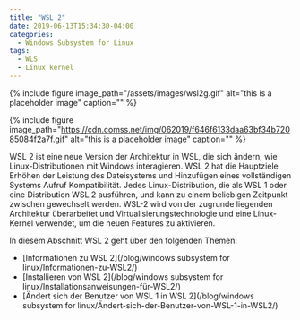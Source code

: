 ```yaml
---
title: "WSL 2"
date: 2019-06-13T15:34:30-04:00
categories:
  - Windows Subsystem for Linux
tags:
  - WLS
  - Linux kernel
---
```

{% include figure image_path="/assets/images/wsl2g.gif" alt="this is a placeholder image" caption="" %}

{% include figure image_path="https://cdn.comss.net/img/062019/f646f6133daa63bf34b72085084f2a7f.gif" alt="this is a placeholder image" caption="" %}

WSL 2 ist eine neue Version der Architektur in WSL, die sich ändern, wie Linux-Distributionen mit Windows interagieren. WSL 2 hat die Hauptziele Erhöhen der Leistung des Dateisystems und Hinzufügen eines vollständigen Systems Aufruf Kompatibilität. Jedes Linux-Distribution, die als WSL 1 oder eine Distribution WSL 2 ausführen, und kann zu einem beliebigen Zeitpunkt zwischen gewechselt werden. WSL-2 wird von der zugrunde liegenden Architektur überarbeitet und Virtualisierungstechnologie und eine Linux-Kernel verwendet, um die neuen Features zu aktivieren.

In diesem Abschnitt WSL 2 geht über den folgenden Themen:

   * [Informationen zu WSL 2](/blog/windows subsystem for linux/Informationen-zu-WSL2/)
   * [Installieren von WSL 2](/blog/windows subsystem for linux/Installationsanweisungen-für-WSL2/)
   * [Ändert sich der Benutzer von WSL 1 in WSL 2](/blog/windows subsystem for linux/Ändert-sich-der-Benutzer-von-WSL-1-in-WSL2/)
  
